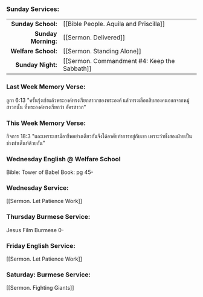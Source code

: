 ### Sunday Services:
| | |
| --:|:-- |
| **Sunday School:**  | [[Bible People. Aquila and Priscilla]]
| **Sunday Morning:** | [[Sermon. Delivered]]
| **Welfare School:** | [[Sermon. Standing Alone]]
| **Sunday Night:**   | [[Sermon. Commandment #4: Keep the Sabbath]]
### Last Week Memory Verse:
ลูกา 6:13 "ครั้นรุ่งเช้าแล้วพระองค์ทรงเรียกสาวกของพระองค์ แล้วทรงเลือกสิบสองคนออกจากหมู่สาวกนั้น ที่พระองค์ทรงเรียกว่า อัครสาวก"
### This Week Memory Verse:
กิจการ 18:3 "และเพราะเขามีอาชีพอย่างเดียวกันจึงได้อาศัยทำการอยู่กับเขา เพราะว่าทั้งสองฝ่ายเป็นช่างทำเต็นท์ด้วยกัน"
### Wednesday English @ Welfare School
Bible: Tower of Babel
Book: pg 45-
### Wednesday Service:
[[Sermon. Let Patience Work]]
### Thursday Burmese Service:
Jesus Film Burmese 0-
### Friday English Service:
[[Sermon. Let Patience Work]]
### Saturday: Burmese Service:
[[Sermon. Fighting Giants]]